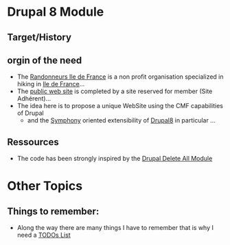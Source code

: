 # Drupal 8 Module
## Target/History

## orgin of the need

* The [Randonneurs Ile de France](http://rifrando.fr/) is a non profit organisation specialized in hiking in [Ile de France](https://en.wikipedia.org/wiki/%C3%8Ele-de-France)...
* The [public web site](http://rifrando.fr/) is completed by a site reserved for member (Site Adhérent)...
* The idea here is to propose a unique WebSite using the CMF capabilities of Drupal
  * and the [Symphony](https://symfony.com/) oriented extensibility of [Drupal8](https://www.drupal.org/8) in particular ...
## Ressources

* The code has been strongly inspired by the [Drupal Delete All Module](https://www.drupal.org/project/delete_all)

# Other Topics

## Things to remember:
* Along the way there are many things I have to remember that is why I need a [TODOs List](docs/TODO.md)
